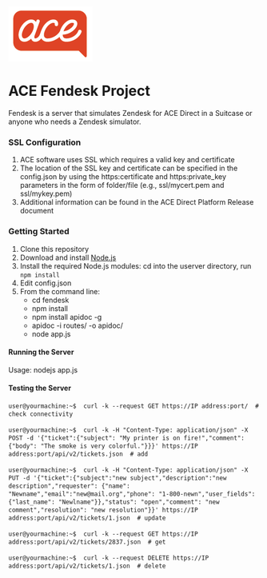 ![](images/acesmall.png)

# ACE Fendesk Project

Fendesk is a server that simulates Zendesk for ACE Direct in a Suitcase or anyone who needs a Zendesk simulator.

### SSL Configuration

1. ACE software uses SSL which requires a valid key and certificate
1. The location of the SSL key and certificate can be specified in the config.json by using the https:certificate and https:private_key parameters in the form of folder/file (e.g., ssl/mycert.pem and ssl/mykey.pem)
1. Additional information can be found in the ACE Direct Platform Release document

### Getting Started

1. Clone this repository
1. Download and install [Node.js](https://nodejs.org/en/)
1. Install the required Node.js modules: cd into the userver directory, run `npm install`
1. Edit config.json
1. From the command line:
    * cd fendesk
    * npm install
    * npm install apidoc -g
    * apidoc -i routes/ -o apidoc/
    * node app.js

#### Running the Server

Usage: nodejs app.js

#### Testing the Server

```
user@yourmachine:~$  curl -k --request GET https://IP address:port/  # check connectivity

user@yourmachine:~$  curl -k -H "Content-Type: application/json" -X POST -d '{"ticket":{"subject": "My printer is on fire!","comment": {"body": "The smoke is very colorful."}}}' https://IP address:port/api/v2/tickets.json  # add

user@yourmachine:~$  curl -k -H "Content-Type: application/json" -X PUT -d '{"ticket":{"subject":"new subject","description":"new description","requester": {"name": "Newname","email":"new@mail.org","phone": "1-800-newn","user_fields": {"last_name": "Newlname"}},"status": "open","comment": "new comment","resolution": "new resolution"}}' https://IP address:port/api/v2/tickets/1.json  # update

user@yourmachine:~$  curl -k --request GET https://IP address:port/api/v2/tickets/2837.json  # get

user@yourmachine:~$  curl -k --request DELETE https://IP address:port/api/v2/tickets/1.json  # delete
```

